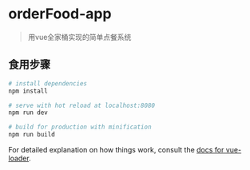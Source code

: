 # orderFood-app

> 用vue全家桶实现的简单点餐系统

## 食用步骤

``` bash
# install dependencies
npm install

# serve with hot reload at localhost:8080
npm run dev

# build for production with minification
npm run build
```

For detailed explanation on how things work, consult the [docs for vue-loader](http://vuejs.github.io/vue-loader).
